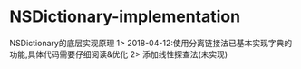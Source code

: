 # NSDictionary-implementation
NSDictionary的底层实现原理
1> 2018-04-12:使用分离链接法已基本实现字典的功能,具体代码需要仔细阅读&优化
2> 添加线性探查法(未实现)
